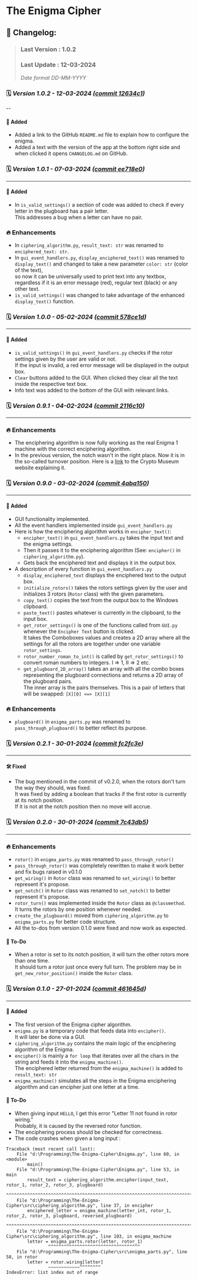 # The Enigma Cipher

## 📝 Changelog:

> ### Last Version : 1.0.2
>
> ### Last Update : 12-03-2024
>
> _Date format DD-MM-YYYY_


### 🗓️ _Version 1.0.2 - 12-03-2024 ([commit 12634c1](https://github.com/DanielDekhtyar/The-Enigma-Cipher/commit/12634c1))_

--

#### 🚀 Added
- Added a link to the GitHub `README.md` file to explain how to configure the enigma.
- Added a text with the version of the app at the bottom right side and when clicked it opens `CHANGELOG.md` on GitHub.


### 🗓️ _Version 1.0.1 - 07-03-2024 ([commit ee718e0](https://github.com/DanielDekhtyar/The-Enigma-Cipher/commit/ee718e0))_

---

#### 🚀 Added
- In `is_valid_settings()` a section of code was added to check if every letter in the plugboard has a pair letter.  
This addresses a bug when a letter can have no pair.


### 🔥 Enhancements
- In `ciphering_algorithm.py`, `result_text: str` was renamed to `enciphered_text: str`.
- In `gui_event_handlers.py`, `display_enciphered_text()` was renamed to `display_text()` and changed to take a new parameter `color: str` (color of the text),  
so now it can be universally used to print text into any textbox, regardless if it is an error message (red), regular text (black) or any other text.
- `is_valid_settings()` was changed to take advantage of the enhanced `display_text()` function.


### 🗓️ _Version 1.0.0 - 05-02-2024 ([commit 578ce1d](https://github.com/DanielDekhtyar/The-Enigma-Cipher/commit/578ce1d))_

---

#### 🚀 Added
- `is_valid_settings()` in `gui_event_handlers.py` checks if the rotor settings given by the user are valid or not.  
If the input is invalid, a red error message will be displayed in the output box.  
- `Clear` buttons added to the GUI. When clicked they clear all the text inside the respective text box.
- Info text was added to the bottom of the GUI with relevant links.


### 🗓️ _Version 0.9.1 - 04-02-2024 ([commit 2116c10](https://github.com/DanielDekhtyar/The-Enigma-Cipher/commit/2116c10))_

---

### 🔥 Enhancements
- The enciphering algorithm is now fully working as the real Enigma 1 machine with the correct enciphering algorithm.
- In the previous version, the notch wasn't in the right place. Now it is in the so-called turnover position. Here is a [link](https://www.cryptomuseum.com/crypto/enigma/i/index.htm) to the Crypto Museum website explaining it.


### 🗓️ _Version 0.9.0 - 03-02-2024 ([commit 4aba150](https://github.com/DanielDekhtyar/The-Enigma-Cipher/commit/4aba150))_

---

#### 🚀 Added
- GUI functionality implemented.
- All the event handlers implemented inside `gui_event_handlers.py`
- Here is how the enciphering algorithm works in `encipher_text()`:
    - `encipher_text()` in `gui_event_handlers.py` takes the input text and the enigma settings.
    - Then it passes it to the enciphering algorithm (See: `encipher()` in `ciphering_algorithm.py`).
    - Gets back the enciphered text and displays it in the output box.
- A description of every function in `gui_event_handlers.py`
    - `display_enciphered_text` displays the enciphered text to the output box.
    - `initialize_rotors()` takes the rotors settings given by the user and initializes 3 rotors (`Rotor` class) with the given parameters.
    - `copy_text()` copies the text from the output box to the Windows clipboard.
    - `paste_text()` pastes whatever is currently in the clipboard, to the input box.
    - `get_rotor_settings()` is one of the functions called from `GUI.py` whenever the `Encipher Text` button is clicked.  
    It takes the Comboboxes values and creates a 2D array where all the settings for all the rotors are together under one variable `rotor_settings`.
    - `rotor_number_roman_to_int()` is called by `get_rotor_settings()` to convert roman numbers to integers. I => 1, II => 2 etc.
    - `get_plugboard_2D_array()` takes an array with all the combo boxes representing the plugboard connections and returns a 2D array of the plugboard pairs.  
    The inner array is the pairs themselves. This is a pair of letters that will be swapped: `[X][0] <=> [X][1]`


### 🔥 Enhancements
- `plugboard()` in `enigma_parts.py` was renamed to `pass_through_plugboard()` to better reflect its purpose.


### 🗓️ _Version 0.2.1 - 30-01-2024 ([commit fc2fc3e](https://github.com/DanielDekhtyar/The-Enigma-Cipher/commit/fc2fc3e))_

---

#### 🛠️ Fixed
- The bug mentioned in the commit of v0.2.0, when the rotors don't turn the way they should, was fixed.  
It was fixed by adding a boolean that tracks if the first rotor is currently at its notch position.  
If it is not at the notch position then no move will accrue.


### 🗓️ _Version 0.2.0 - 30-01-2024 ([commit 7c43db5](https://github.com/DanielDekhtyar/The-Enigma-Cipher/commit/7c43db5))_

---

### 🔥 Enhancements
- `rotor()` in `enigma_parts.py` was renamed to `pass_through_rotor()`
- `pass_through_rotor()` was completely rewritten to make it work better and fix bugs raised in v0.1.0
- `get_wiring()` in `Rotor` class was renamed to `set_wiring()` to better represent it's propose.
- `get_notch()` in `Rotor` class was renamed to `set_notch()` to better represent it's propose.
- `rotor_turn()` was implemented inside the `Rotor` class as `@classmethod`.  
It turns the rotors by one position whenever needed.
- `create_the_plugboard()` moved from `ciphering_algorithm.py` to `enigma_parts.py` for better code structure.
- All the to-dos from version 0.1.0 were fixed and now work as expected.

#### 🐞 To-Do 
- When a rotor is set to its notch position, it will turn the other rotors more than one time.  
It should turn a rotor just once every full turn.
The problem may be in `get_new_rotor_position()` inside the `Rotor` class.


### 🗓️ _Version 0.1.0 - 27-01-2024 ([commit 461645d](https://github.com/DanielDekhtyar/The-Enigma-Cipher/commit/461645d))_

---

#### 🚀 Added
- The first version of the Enigma cipher algorithm.
- `enigma.py` is a temporary code that feeds data into `encipher()`.  
It will later be done via a GUI.
- `ciphering_algorithm.py` contains the main logic of the enciphering algorithm of the Enigma.
- `encipher()` is mainly a `for loop` that iterates over all the chars in the string and feeds it into the `enigma_machine()`.  
The enciphered letter returned from the `enigma_machine()` is added to `result_text: str`
- `enigma_machine()` simulates all the steps in the Enigma enciphering algorithm and can encipher just one letter at a time.


#### 🐞 To-Do 
- When giving input `HELLO`, I get this error "Letter 11 not found in rotor wiring."  
Probably, it is caused by the reversed rotor function.
- The enciphering process should be checked for correctness.
- The code crashes when given a long input :  
```
Traceback (most recent call last):
    File "d:\Programming\The-Enigma-Cipher\Enigma.py", line 60, in <module>
        main()
    File "d:\Programming\The-Enigma-Cipher\Enigma.py", line 53, in main
        result_text = ciphering_algorithm.encipher(input_text, rotor_1, rotor_2, rotor_3, plugboard)
                    ^^^^^^^^^^^^^^^^^^^^^^^^^^^^^^^^^^^^^^^^^^^^^^^^^^^^^^^^^^^^^^^^^^^^^^^^^^^^^^
    File "d:\Programming\The-Enigma-Cipher\src\ciphering_algorithm.py", line 37, in encipher
        enciphered_letter = enigma_machine(letter_int, rotor_1, rotor_2, rotor_3, plugboard, reversed_plugboard)
                            ^^^^^^^^^^^^^^^^^^^^^^^^^^^^^^^^^^^^^^^^^^^^^^^^^^^^^^^^^^^^^^^^^^^^^^^^^^^^^^^^^^^^
    File "d:\Programming\The-Enigma-Cipher\src\ciphering_algorithm.py", line 103, in enigma_machine
        letter = enigma_parts.rotor(letter, rotor_1)
                ^^^^^^^^^^^^^^^^^^^^^^^^^^^^^^^^^^^
    File "d:\Programming\The-Enigma-Cipher\src\enigma_parts.py", line 58, in rotor
        letter = rotor.wiring[letter]
                ~~~~~~~~~~~~^^^^^^^^
IndexError: list index out of range
```